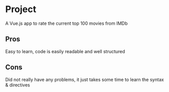 # Project
A Vue.js app to rate the current top 100 movies from IMDb

## Pros
Easy to learn, code is easily readable and well structured

## Cons
Did not really have any problems, it just takes some time to learn the syntax & directives